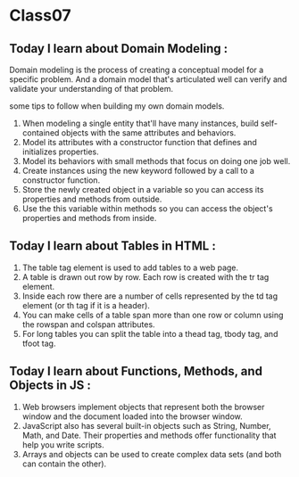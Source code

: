 # Class07

## Today I learn about Domain Modeling :
Domain modeling is the process of creating a conceptual model for a specific problem. And a domain model that's articulated well can verify and validate your understanding of that problem.

some tips to follow when building my own domain models.
1. When modeling a single entity that'll have many instances, build self-contained objects with the same attributes and behaviors.
2. Model its attributes with a constructor function that defines and initializes properties.
3. Model its behaviors with small methods that focus on doing one job well.
4. Create instances using the new keyword followed by a call to a constructor function.
5. Store the newly created object in a variable so you can access its properties and methods from outside.
6. Use the this variable within methods so you can access the object's properties and methods from inside.

## Today I learn about Tables in HTML :
1. The table tag element is used to add tables to a web
page.
2. A table is drawn out row by row. Each row is created
with the tr tag element.
3. Inside each row there are a number of cells
represented by the td tag element (or th tag if it is a
header).
4. You can make cells of a table span more than one row
or column using the rowspan and colspan attributes.
5. For long tables you can split the table into a thead tag,
tbody tag, and tfoot tag.

## Today I learn about Functions, Methods, and Objects in JS :
1. Web browsers implement objects that represent both
the browser window and the document loaded into the
browser window.
2. JavaScript also has several built-in objects such as
String, Number, Math, and Date. Their properties and
methods offer functionality that help you write scripts.
3. Arrays and objects can be used to create complex data
sets (and both can contain the other).
